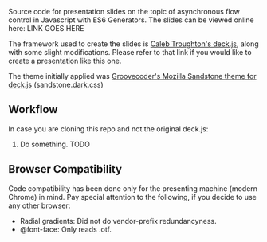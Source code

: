Source code for presentation slides on the topic of asynchronous flow control in Javascript with ES6 Generators. The slides can be viewed online here: LINK GOES HERE

The framework used to create the slides is [Caleb Troughton's deck.js](http://imakewebthings.com/deck.js/), along with some slight modifications. Please refer to that link if you would like to create a presentation like this one.

The theme initially applied was [Groovecoder's Mozilla Sandstone theme for deck.js](https://github.com/groovecoder/deckjs-theme-mozilla) (sandstone.dark.css)

## Workflow

In case you are cloning this repo and not the original deck.js:

1. Do something. TODO

## Browser Compatibility

Code compatibility has been done only for the presenting machine (modern Chrome) in mind. Pay special attention to the following, if you decide to use any other browser:

- Radial gradients: Did not do vendor-prefix redundancyness.
- @font-face: Only reads .otf.